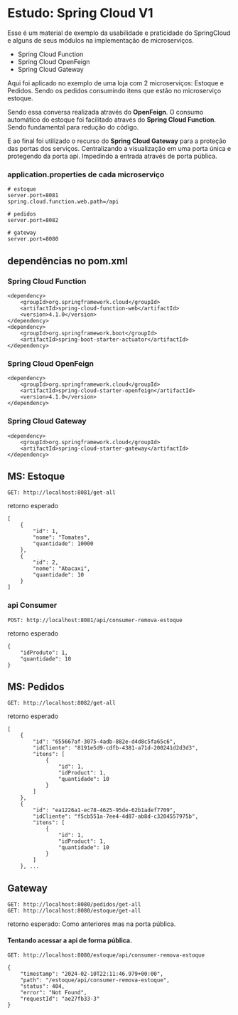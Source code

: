 # Estudo: Spring Cloud V1

Esse é um material de exemplo da usabilidade e praticidade do SpringCloud e alguns de seus módulos na implementação de microserviços.

* Spring Cloud Function
* Spring Cloud OpenFeign
* Spring Cloud Gateway

Aqui foi aplicado no exemplo de uma loja com 2 microserviços: Estoque e Pedidos.
Sendo os pedidos consumindo itens que estão no microserviço estoque.
<p>
Sendo essa conversa realizada através do <b>OpenFeign</b>.
O consumo automático do estoque foi facilitado através do <b>Spring Cloud Function</b>. Sendo fundamental para redução do código.
<p>
E ao final foi utilizado o recurso do <b>Spring Cloud Gateway</b> para a proteção das portas dos serviços. 
Centralizando a visualização em uma porta única e protegendo da porta api. Impedindo a entrada através de porta pública.

### application.properties de cada microserviço
````
# estoque
server.port=8081
spring.cloud.function.web.path=/api

# pedidos
server.port=8082

# gateway
server.port=8080
````
## dependências no pom.xml
### Spring Cloud Function
````
<dependency>
	<groupId>org.springframework.cloud</groupId>
	<artifactId>spring-cloud-function-web</artifactId>
	<version>4.1.0</version>
</dependency>
<dependency>
	<groupId>org.springframework.boot</groupId>
	<artifactId>spring-boot-starter-actuator</artifactId>
</dependency>
````
### Spring Cloud OpenFeign
````
<dependency>
	<groupId>org.springframework.cloud</groupId>
	<artifactId>spring-cloud-starter-openfeign</artifactId>
	<version>4.1.0</version>
</dependency>
````
### Spring Cloud Gateway
````
<dependency>
	<groupId>org.springframework.cloud</groupId>
	<artifactId>spring-cloud-starter-gateway</artifactId>
</dependency>
````

## MS: Estoque
``GET: http://localhost:8081/get-all``
<p> retorno esperado

````
[
    {
        "id": 1,
        "nome": "Tomates",
        "quantidade": 10000
    },
    {
        "id": 2,
        "nome": "Abacaxi",
        "quantidade": 10
    }
]
````

### api Consumer
``POST: http://localhost:8081/api/consumer-remova-estoque``
<P> retorno esperado
	
````
{
    "idProduto": 1,
    "quantidade": 10
}
````

## MS: Pedidos
``GET: http://localhost:8082/get-all``
<p> retorno esperado

````
[
    {
        "id": "655667af-3075-4adb-882e-d4d8c5fa65c6",
        "idCliente": "8191e5d9-cdfb-4381-a71d-200241d2d3d3",
        "itens": [
            {
                "id": 1,
                "idProduct": 1,
                "quantidade": 10
            }
        ]
    },
    {
        "id": "ea1226a1-ec78-4625-95de-62b1adef7709",
        "idCliente": "f5cb551a-7ee4-4d87-ab8d-c3204557975b",
        "itens": [
            {
                "id": 1,
                "idProduct": 1,
                "quantidade": 10
            }
        ]
    }, ...
````

## Gateway
``GET: http://localhost:8080/pedidos/get-all``
<br/>
``GET: http://localhost:8080/estoque/get-all``
<p> retorno esperado: Como anteriores mas na porta pública.

#### Tentando acessar a api de forma pública.
``GET: http://localhost:8080/estoque/api/consumer-remova-estoque``

````
{
    "timestamp": "2024-02-10T22:11:46.979+00:00",
    "path": "/estoque/api/consumer-remova-estoque",
    "status": 404,
    "error": "Not Found",
    "requestId": "ae27fb33-3"
}
````

